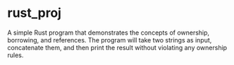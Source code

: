 # rust_proj
A simple Rust program that demonstrates the concepts of ownership, borrowing, and references. The program will take two strings as input, concatenate them, and then print the result without violating any ownership rules.
